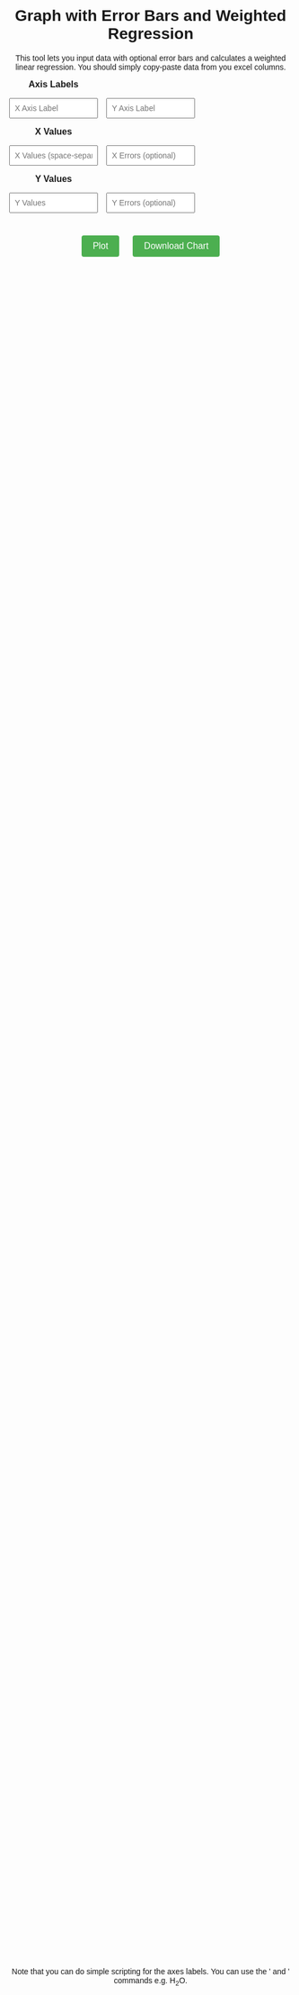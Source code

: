 <!DOCTYPE html>
<html lang="en">
<head>
  <meta charset="UTF-8" />
  <meta name="viewport" content="width=device-width, initial-scale=1.0"/>
  <title> Weighted Regression with Error Bars</title>
  <script src="https://cdn.plot.ly/plotly-latest.min.js"></script>
  <style>
    body {
      font-family: Arial, sans-serif;
      margin: 40px;
      text-align: center;
    }
    .input-grid {
  display: grid;
  grid-template-columns: repeat(3, 1fr);
  gap: 15px;
  max-width: 900px;
  margin: 0 auto 30px;
}
.input-grid strong {
  font-size: 16px;
  grid-column: span 3;
  text-align: left;
  padding-top: 10px;
}
    input[type="text"] {
      padding: 8px;
      font-size: 14px;
      width: 100%;
    }
    button {
      padding: 10px 20px;
      margin: 10px;
      font-size: 16px;
      background-color: #4CAF50;
      color: white;
      border: none;
      border-radius: 4px;
      cursor: pointer;
    }
    button:hover {
      background-color: #45a049;
    }
    #plot {
      width: 100%;
      height: 75vh;
    }
  </style>
</head>
<body>
  <h1> Graph with Error Bars and Weighted Regression </h1>
  <p>This tool lets you input data with optional error bars and calculates a weighted linear regression. You should simply copy-paste data from you excel columns.</p>
  <div class="input-grid">
  <!-- Axis labels -->
  <div><strong>Axis Labels</strong></div><div></div><div></div>
  <input type="text" id="xLabel" placeholder="X Axis Label">
  <input type="text" id="yLabel" placeholder="Y Axis Label">
  <div></div>

  <!-- X values -->
  <div><strong>X Values</strong></div><div></div><div></div>
  <input type="text" id="xValues" placeholder="X Values (space-separated)">
  <input type="text" id="xErrors" placeholder="X Errors (optional)">
  <div></div>

  <!-- Y values -->
  <div><strong>Y Values</strong></div><div></div><div></div>
  <input type="text" id="yValues" placeholder="Y Values">
  <input type="text" id="yErrors" placeholder="Y Errors (optional)">
  <div></div>
</div>

  <button onclick="plotData()">Plot</button>
  <button onclick="downloadPlot()">Download Chart</button>
  <div id="plot"></div>
  <p>Note that you can do simple scripting for the axes labels. You can use the '<sub'> and '<sup'> commands e.g. H<sub>2</sub>O.</p>
  <script>
    function parseValues(id) {
      const val = document.getElementById(id).value.trim();
      return val === "" ? [] : val.split(/\s+/).map(Number);
    }

    function weightedLinearRegression(x, y, weights) {
      const sum = arr => arr.reduce((a, b) => a + b, 0);
      const w = weights;
      const wx = x.map((xi, i) => w[i] * xi);
      const wy = y.map((yi, i) => w[i] * yi);
      const wxy = x.map((xi, i) => w[i] * xi * y[i]);
      const wx2 = x.map((xi, i) => w[i] * xi * xi);

      const sumw = sum(w);
      const sumwx = sum(wx);
      const sumwy = sum(wy);
      const sumwxy = sum(wxy);
      const sumwx2 = sum(wx2);

      const xbar = sumwx / sumw;
      const ybar = sumwy / sumw;

      const slope = (sumwxy - sumwx * ybar) / (sumwx2 - sumwx * xbar);
      const intercept = ybar - slope * xbar;

      const n = x.length;
      const residuals = y.map((yi, i) => yi - (slope * x[i] + intercept));
      const variance = sum(residuals.map((r, i) => w[i] * r * r)) / (n - 2);

      const slopeUncertainty = Math.sqrt(variance / (sumwx2 - sumwx * xbar));
      const interceptUncertainty = Math.sqrt(variance * (1 / sumw + xbar * xbar / (sumwx2 - sumwx * xbar)));

      return { slope, intercept, slopeUncertainty, interceptUncertainty };
    }

    function plotData() {
      const x = parseValues('xValues');
      const y = parseValues('yValues');
      const xErr = parseValues('xErrors');
      const yErr = parseValues('yErrors');
      const xLabel = document.getElementById('xLabel').value || 'X Axis';
      const yLabel = document.getElementById('yLabel').value || 'Y Axis';

      if (x.length !== y.length) {
        alert('X and Y values must be the same length.');
        return;
      }

      const weights = yErr.length === y.length ? yErr.map(e => 1 / (e * e)) : Array(x.length).fill(1);

      const { slope, intercept, slopeUncertainty, interceptUncertainty } = weightedLinearRegression(x, y, weights);

      const lineX = [Math.min(...x), Math.max(...x)];
      const lineY = lineX.map(xi => slope * xi + intercept);

      const data = [];

      data.push({
        x: x,
        y: y,
        mode: 'markers',
        type: 'scatter',
        name: '',
      marker: {
        color: 'black',
        size: 10,
        symbol: 'x'
      },
        error_x: xErr.length === x.length ? {
          type: 'data',
          array: xErr,
          visible: true
        } : undefined,
        error_y: yErr.length === y.length ? {
          type: 'data',
          array: yErr,
          visible: true
        } : undefined
      });

      data.push({
        x: lineX,
        y: lineY,
        mode: 'lines',
        type: 'scatter',
        name: '',
        line: { color: 'red', width: 2 }
      });

const annotationText = `y = (${slope.toExponential(3)} ± ${slopeUncertainty.toExponential(3)})x + (${intercept.toExponential(3)} ± ${interceptUncertainty.toExponential(3)})`;


      const layout = {
        title: '',
        xaxis: { title: xLabel },
        yaxis: { title: yLabel },
        showlegend: false,
        annotations: [{
          x: 0.05,
          y: 0.95,
          xref: 'paper',
          yref: 'paper',
          text: annotationText,
          showarrow: false,
          font: { color: 'black', size: 14 }
        }]
      };

      Plotly.newPlot('plot', data, layout);
    }

    function downloadPlot() {
      Plotly.downloadImage('plot', { format: 'png', filename: 'plot_with_regression' });
    }
  </script>
</body>
</html>
